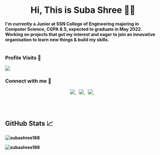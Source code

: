 <h1 align="center">Hi, This is Suba Shree 🙋🏽</h1>
<b>I'm currently a Junior at SSN College of Engineering majoring in Computer Science, CGPA 8.5, expected to graduate in May 2022. Working on projects that got my interest and eager to join an innovative organisation to learn new things & build my skills.<b>
<br><br>

<h3>Profile Visits 👀</h3>
<p align="left"> <img src="https://profile-counter.glitch.me/subashree188/count.svg" /></p> 

<h3 align="left">Connect with me 🤝</h3>
<p align="center">
 <a href="https://www.linkedin.com/in/subashreevs" target="_blank">
    <img src="https://img.shields.io/badge/linkedin-%230077B5.svg?&style=for-the-badge&logo=linkedin&logoColor=white" />
  </a>&nbsp;&nbsp;
  <a href="https://instagram.com/subbbh" target="_blank">
    <img src="https://img.shields.io/badge/instagram-%23E4405F.svg?&style=for-the-badge&logo=instagram&logoColor=white" />        
  </a>&nbsp;&nbsp;
  <a href="https://twitter.com/subbbh1" target="_blank">
    <img src="https://img.shields.io/badge/twitter-%231DA1F2.svg?&style=for-the-badge&logo=twitter&logoColor=white" />        
  </a>&nbsp;&nbsp;
<!--<a href="https://linkedin.com/in/subashreevs" target="blank"><img align="center" src="https://raw.githubusercontent.com/rahuldkjain/github-profile-readme-generator/master/src/images/icons/Social/linked-in-alt.svg" alt="subashreevs" height="30" width="40" /></a>
<a href="https://www.hackerrank.com/subashree18171" target="blank"><img align="center" src="https://raw.githubusercontent.com/rahuldkjain/github-profile-readme-generator/master/src/images/icons/Social/hackerrank.svg" alt="subashree18171" height="30" width="40" /></a>  
<a href="https://twitter.com/subbbh1" target="blank"><img align="center" src="https://raw.githubusercontent.com/rahuldkjain/github-profile-readme-generator/master/src/images/icons/Social/twitter.svg" alt="subbbh1" height="30" width="40" /></a>
 <a href="https://fb.com/suba.shree.9231712" target="blank"><img align="center" src="https://raw.githubusercontent.com/rahuldkjain/github-profile-readme-generator/master/src/images/icons/Social/facebook.svg" alt="suba.shree.9231712" height="30" width="40" /></a>
<a href="https://instagram.com/subbbh" target="blank"><img align="center" src="https://raw.githubusercontent.com/rahuldkjain/github-profile-readme-generator/master/src/images/icons/Social/instagram.svg" alt="subbbh" height="30" width="40" /></a>-->
</p>

<br><br>

  <h2>GitHub Stats 📈</h2>
<p><img src="https://github-readme-stats.vercel.app/api/top-langs?username=subashree188&show_icons=true&locale=en&layout=compact" alt="subashree188" /></p>
<p><img src="https://github-readme-stats.vercel.app/api?username=subashree188&show_icons=true&locale=en" alt="subashree188" /></p>
